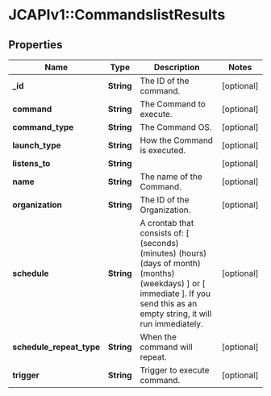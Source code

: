 # JCAPIv1::CommandslistResults

## Properties
Name | Type | Description | Notes
------------ | ------------- | ------------- | -------------
**_id** | **String** | The ID of the command. | [optional] 
**command** | **String** | The Command to execute. | [optional] 
**command_type** | **String** | The Command OS. | [optional] 
**launch_type** | **String** | How the Command is executed. | [optional] 
**listens_to** | **String** |  | [optional] 
**name** | **String** | The name of the Command. | [optional] 
**organization** | **String** | The ID of the Organization. | [optional] 
**schedule** | **String** | A crontab that consists of: [ (seconds) (minutes) (hours) (days of month) (months) (weekdays) ] or [ immediate ]. If you send this as an empty string, it will run immediately. | [optional] 
**schedule_repeat_type** | **String** | When the command will repeat. | [optional] 
**trigger** | **String** | Trigger to execute command. | [optional] 

